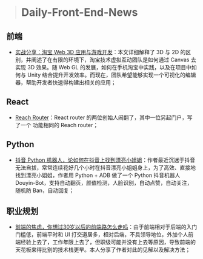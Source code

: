 
> # Daily-Front-End-News

## 前端

- [实战分享：淘宝 Web 3D 应用与游戏开发](https://m.aliyun.com/yunqi/articles/598583)：本文详细解释了 3D 与 2D 的区别，并阐述了在有限的环境下，淘宝技术虚拟互动团队是如何通过 Canvas 去实现 3D 效果。随 Web GL 的发展，如何在手机淘宝中实践，以及在项目中如何与 Unity 结合提升开发效率。而现在，团队希望能够实现一个可视化的编辑器，帮助开发者快速得构建出相关的应用；

## React

- [Reach Router](https://reach.tech/router)：React router 的两位创始人闹翻了，其中一位另起门户，写了一个 功能相同的 Reach router；

## Python

- [抖音 Python 机器人，论如何在抖音上找到漂亮小姐姐](https://zhuanlan.zhihu.com/p/37365182)：作者最近沉迷于抖音无法自拔，常常连续花好几个小时在抖音漂亮小姐姐身上，为了高效、直接地找到漂亮小姐姐，作者用 Python + ADB 做了一个 Python 抖音机器人 Douyin-Bot，支持自动翻页，颜值检测，人脸识别，自动点赞，自动关注，随机防 Ban，自动回复；

## 职业规划

- [前端的焦虑，你想过30岁以后的前端路怎么走吗](https://juejin.im/post/5b124fdd5188257d6c0465da)：由于前端相对于后端的入门门槛低，前端平时和 UI 打交道居多，相对后端，不具领导地位，外加个人前端经验上去了，工作年限上去了，但职级可能并没有上去等原因，导致前端的天花板来得比别的技术栈更早。本人分享了作者对此的见解以及解决方法；
